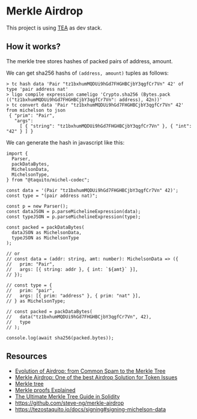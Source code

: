 # Merkle Airdrop

This project is using [TEA](https://github.com/alis-is/tea) as dev stack.

## How it works?

The merkle tree stores hashes of packed pairs of address, amount.

We can get sha256 hashs of `(address, amount)` tuples as follows:

```
> tc hash data 'Pair "tz1bxhumMQDUi9hGd7FHGHBCjbY3qgfCr7Vn" 42' of type 'pair address nat'
> ligo compile expression cameligo 'Crypto.sha256 (Bytes.pack (("tz1bxhumMQDUi9hGd7FHGHBCjbY3qgfCr7Vn": address), 42n))'
> tc convert data 'Pair "tz1bxhumMQDUi9hGd7FHGHBCjbY3qgfCr7Vn" 42' from michelson to json
 { "prim": "Pair",
   "args":
     [ { "string": "tz1bxhumMQDUi9hGd7FHGHBCjbY3qgfCr7Vn" }, { "int": "42" } ] }
```

We can generate the hash in javascript like this:

```
import {
  Parser,
  packDataBytes,
  MichelsonData,
  MichelsonType,
} from "@taquito/michel-codec";

const data = '(Pair "tz1bxhumMQDUi9hGd7FHGHBCjbY3qgfCr7Vn" 42)';
const type = "(pair address nat)";

const p = new Parser();
const dataJSON = p.parseMichelineExpression(data);
const typeJSON = p.parseMichelineExpression(type);

const packed = packDataBytes(
  dataJSON as MichelsonData,
  typeJSON as MichelsonType
);

// or
// const data = (addr: string, amt: number): MichelsonData => ({
//   prim: "Pair",
//   args: [{ string: addr }, { int: `${amt}` }],
// });

// const type = {
//   prim: "pair",
//   args: [{ prim: "address" }, { prim: "nat" }],
// } as MichelsonType;

// const packed = packDataBytes(
//   data("tz1bxhumMQDUi9hGd7FHGHBCjbY3qgfCr7Vn", 42),
//   type
// );

console.log(await sha256(packed.bytes));
```

## Resources

- [Evolution of Airdrop: from Common Spam to the Merkle Tree](https://hackernoon.com/evolution-of-airdrop-from-common-spam-to-the-merkle-tree-30caa2344170)
- [Merkle Airdrop: One of the best Airdrop Solution for Token Issues](https://medium.com/mochilab/merkle-airdrop-one-of-the-best-airdrop-solution-for-token-issues-e2279df1c5c1)
- [Merkle tree](https://en.wikipedia.org/wiki/Merkle_tree)
- [Merkle proofs Explained](https://medium.com/crypto-0-nite/merkle-proofs-explained-6dd429623dc5)
- [The Ultimate Merkle Tree Guide in Solidity](https://soliditydeveloper.com/merkle-tree)
- <https://github.com/steve-ng/merkle-airdrop>
- <https://tezostaquito.io/docs/signing#signing-michelson-data>

